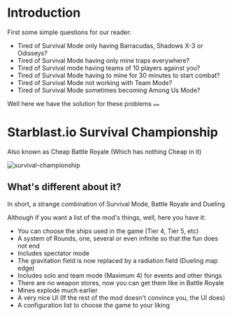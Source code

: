 # Introduction
First some simple questions for our reader:
- Tired of Survival Mode only having Barracudas, Shadows X-3 or Odisseys?
- Tired of Survival Mode having only mine traps everywhere?
- Tired of Survival mode having teams of 10 players against you?
- Tired of Survival Mode having to mine for 30 minutes to start combat?
- Tired of Survival Mode not working with Team Mode?
- Tired of Survival Mode sometimes becoming Among Us Mode?

Well here we have the solution for these problems ᨐ
# Starblast.io Survival Championship
Also known as Cheap Battle Royale (Which has nothing Cheap in it)

![survival-championship](https://github.com/A198-A/Stablast.io-Survival-Championship/assets/130020021/fbebff1e-3525-4737-aecc-ebb685d9eb46)
## What's different about it?
In short, a strange combination of Survival Mode, Battle Royale and Dueling

Although if you want a list of the mod's things, well, here you have it:
- You can choose the ships used in the game (Tier 4, Tier 5, etc)
- A system of Rounds, one, several or even infinite so that the fun does not end
- Includes spectator mode
- The gravitation field is now replaced by a radiation field (Dueling map edge)
- Includes solo and team mode (Maximum 4) for events and other things
- There are no weapon stores, now you can get them like in Battle Royale
- Mines explode much earlier
- A very nice UI (If the rest of the mod doesn't convince you, the UI does)
- A configuration list to choose the game to your liking

